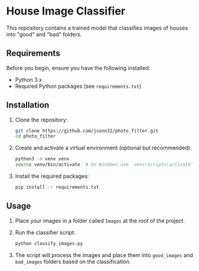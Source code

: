 # House Image Classifier

This repository contains a trained model that classifies images of houses into "good" and "bad" folders.

## Requirements

Before you begin, ensure you have the following installed:

- Python 3.x
- Required Python packages (see `requirements.txt`)

## Installation

1. Clone the repository:

    ```sh
    git clone https://github.com/jsonn32/photo_filter.git
    cd photo_filter
    ```

2. Create and activate a virtual environment (optional but recommended):

    ```sh
    python3 -m venv venv
    source venv/bin/activate  # On Windows use `venv\Scripts\activate`
    ```

3. Install the required packages:

    ```sh
    pip install -r requirements.txt
    ```

## Usage

1. Place your images in a folder called `Images` at the root of the project.

2. Run the classifier script:

    ```sh
    python classify_images.py
    ```

3. The script will process the images and place them into `good_images` and `bad_images` folders based on the classification.

